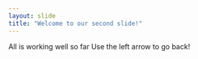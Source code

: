 ```yaml
---
layout: slide
title: "Welcome to our second slide!"
---
```

All is working well so far
Use the left arrow to go back!
